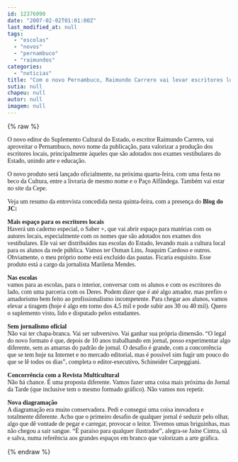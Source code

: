 ```yaml
---
id: 12376090
date: "2007-02-02T01:01:00Z"
last_modified_at: null
tags:
  - "escolas"
  - "novos"
  - "pernambuco"
  - "raimundos"
categories:
  - "noticias"
title: "Com o novo Pernambuco, Raimundo Carrero vai levar escritores locais para escolas e vestibulandos"
sutia: null
chapeu: null
autor: null
imagem: null
---
```

{% raw %}
<p><P><FONT face=Verdana>O novo editor do Suplemento Cultural do Estado, o escritor Raimundo Carrero, vai aproveitar o Pernambuco, novo nome da publicação, para valorizar a produção dos escritores locais, principalmente àqueles que são adotados nos exames vestibulares do Estado, unindo arte e educação.</FONT></P></p>
<p><P><FONT face=Verdana>O novo produto será lançado oficialmente, na próxima quarta-feira, com uma festa no beco da Cultura, entre a livraria de mesmo nome e o Paço Alfândega. Também vai estar no site da Cepe.</FONT></P></p>
<p><P><FONT face=Verdana>Veja um resumo da entrevista concedida nesta quinta-feira, com a presença do <STRONG>Blog do JC:</STRONG></FONT></P></p>
<p><P><FONT face=Verdana><STRONG>Mais espaço para os escritores locais</STRONG><BR>Haverá um caderno especial, o Saber +, que vai abrir espaço para matérias com os autores locais, especialmente com os nomes que são adotados nos exames dos vestibulares. Ele vai ser distribuídos nas escolas do Estado, levando mais a cultura local para os alunos da rede pública. Vamos ter Osman Lins, Joaquim Cardoso e outros. Obviamente, o meu próprio nome está excluído das pautas. Ficaria esquisito. Esse produto está a cargo da jornalista Marilena Mendes.</FONT></P></p>
<p><P><FONT face=Verdana><STRONG>Nas escolas<BR></STRONG>vamos para as escolas, para o interior, conversar com os alunos e com os escritores do lado, com uma parceria com os Deres. Podem dizer que é até algo amador, mas prefiro o amadorismo bem feito ao profissionalismo incompetente. Para chegar aos alunos, vamos elevar a tiragem (hoje é algo em torno dos 4,5 mil e pode subir aos 30 ou 40 mil). Quero o suplemento visto, lido e disputado pelos estudantes.</FONT></P></p>
<p><P><FONT face=Verdana><STRONG>Sem jornalismo oficial<BR></STRONG>Não vai ter chapa-branca. Vai ser subversivo. Vai ganhar sua própria dimensão. “O legal do novo formato é que, depois de 10 anos trabalhando em jornal, posso experimentar algo diferente, sem as amarras do padrão de jornal. O desafio é grande, com a concorrência que se tem hoje na Internet e no mercado editorial, mas é possível sim fugir um pouco do que se lê todos os dias”, completa o editor-executivo, Schineider Carpeggiani.</FONT></P></p>
<p><P><FONT face=Verdana><STRONG>Concorrência com a Revista Multicultural<BR></STRONG>Não há chance. É uma proposta diferente. Vamos fazer uma coisa mais próxima do Jornal da Tarde (que inclusive tem o mesmo formado gráfico). Não vamos nos repetir.</FONT></P></p>
<p><P><FONT face=Verdana><STRONG>Nova diagramação<BR></STRONG>A diagramação era muito conservadora. Pedi e consegui uma coisa inovadora e totalmente diferente. Acho que o primeiro desafio de qualquer jornal é seduzir pelo olhar, algo que dê vontade de pegar e carregar, provocar o leitor. Tivemos umas briguinhas, mas não chegou a sair sangue. “É paraíso para qualquer ilustrador”, alegra-se Jaíne Cintra, sã e salva, numa referência aos grandes espaços em branco que valorizam a arte gráfica.</FONT></P> </p>
{% endraw %}